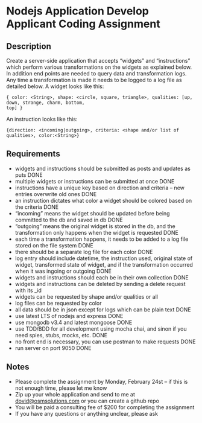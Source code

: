 # Nodejs Application Develop Applicant Coding Assignment

## Description

Create a server-side application that accepts “widgets” and “instructions” which perform various
transformations on the widgets as explained below. In addition end points are needed to query data and
transformation logs. Any time a transformation is made it needs to be logged to a log file as detailed
below.
A widget looks like this:

```{javascript}
{ color: <String>, shape: <circle, square, triangle>, qualities: [up, down, strange, charm, bottom,
top] }
```

An instruction looks like this:

```{javascript}
{direction: <incoming|outgoing>, criteria: <shape and/or list of qualities>, color:<String>}
```

## Requirements

- widgets and instructions should be submitted as posts and updates as puts DONE
- multiple widgets or instructions can be submitted at once DONE
- instructions have a unique key based on direction and criteria – new entries overwrite old ones DONE
- an instruction dictates what color a widget should be colored based on the criteria DONE
- “incoming” means the widget should be updated before being committed to the db and saved in
  db DONE
- “outgoing” means the original widget is stored in the db, and the transformation only happens
  when the widget is requested DONE
- each time a transformation happens, it needs to be added to a log file stored on the file system DONE
- there should be a separate log file for each color DONE
- log entry should include datetime, the instruction used, original state of widget, transformed
  state of widget, and if the transformation occurred when it was ingoing or outgoing DONE
- widgets and instructions should each be in their own collection DONE
- widgets and instructions can be deleted by sending a delete request with its \_id
- widgets can be requested by shape and/or qualities or all
- log files can be requested by color
- all data should be in json except for logs which can be plain text DONE
- use latest LTS of nodejs and express DONE
- use mongodb v3.4 and latest mongoose DONE
- use TDD/BDD for all development using mocha chai, and sinon if you need spies, stubs,
  mocks, etc. DONE
- no front end is necessary, you can use postman to make requests DONE
- run server on port 9050 DONE

## Notes

- Please complete the assignment by Monday, February 24st – if this is not enough time, please let
  me know
- Zip up your whole application and send to me at dovid@osmsolutions.com or you can create a
  github repo
- You will be paid a consulting fee of \$200 for completing the assignment
- If you have any questions or anything unclear, please ask
